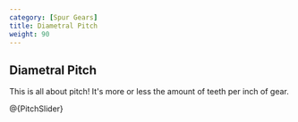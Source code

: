 ```yaml
---
category: [Spur Gears]
title: Diametral Pitch
weight: 90
---
```


## Diametral Pitch

This is all about pitch! It's more or less the amount of teeth per inch of gear.

@{PitchSlider}

